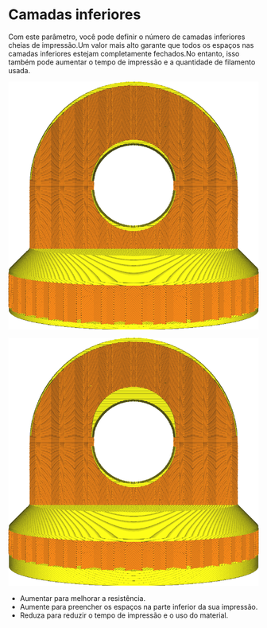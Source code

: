 Camadas inferiores
====
Com este parâmetro, você pode definir o número de camadas inferiores cheias de impressão.Um valor mais alto garante que todos os espaços nas camadas inferiores estejam completamente fechados.No entanto, isso também pode aumentar o tempo de impressão e a quantidade de filamento usada.

![14 camadas inferiores](../../../articles/images/top_bottom_thickness_0.8.png)

![50 camadas inferiores](../../../articles/images/bottom_thickness.png)

* Aumentar para melhorar a resistência.
* Aumente para preencher os espaços na parte inferior da sua impressão.
* Reduza para reduzir o tempo de impressão e o uso do material.